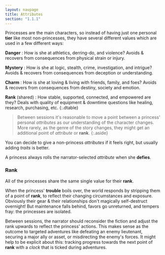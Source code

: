 ```yaml
---
layout: navpage
title: Attributes
section: "1.1.1"
---
```


Princesses are the main characters, so instead of having just one personal **tier** like most non-princesses, they have several different values which are used in a few different ways:

**Danger**
: How is she at athletics, derring-do, and violence?
  Avoids & recovers from consequences from physical strain or injury.

**Mystery**
: How is she at logic, stealth, crime, investigation, and intrigue?
  Avoids & recovers from consequences from deception or understanding.

**Charm**
: How is she at loving & living with friends, family, and foes?
  Avoids & recovers from consequences from destiny, society and emotion.

**Rank** (shared)
: How stable, supported, connected, and empowered are they?
  Deals with quality of equipment & downtime questions like healing, research, purchasing, etc.
{:.dtable}



> Between sessions it's reasonable to move a point between a princess' personal _attributes_ as our understanding of the character changes.
> More rarely, as the genre of the story changes, they might get an additional point of _attribute_ or **rank**.
{:.aside}

You can decide to give a non-princess _attributes_ if it feels right, but usually adding _traits_ is better.

A princess always rolls the narrator-selected _attribute_ when she **defies**.

### Rank

All of the princesses share the same single value for their **rank**.

When the princess' **trouble** boils over, the world responds by stripping them of a point of **rank**, to reflect their changing circumstances and exposure.
Obviously their gear & their relationships don't magically self-destruct overnight! But maintenance falls behind, favors go unreturned, and tempers fray: the princesses are isolated.

Between sessions, the narrator should reconsider the fiction and adjust the rank upwards to reflect the princess' actions.
This makes sense as the outcome to targeted adventures like defeating an enemy lieutenant, securing a major ally or asset, or misdirecting the enemy's forces.
It might help to be explicit about this: tracking progress towards the next point of **rank** with a _clock_ that is ticked during adventures.

